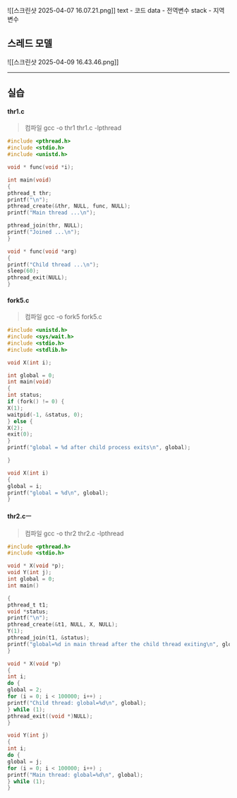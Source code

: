 ![[스크린샷 2025-04-07 16.07.21.png]]
	text - 코드
	data - 전역변수
	stack - 지역변수
## 스레드 모델
![[스크린샷 2025-04-09 16.43.46.png]]

---
## 실습 
#### thr1.c
> 컴파일 
> gcc -o thr1 thr1.c -lpthread

```c
#include <pthread.h>
#include <stdio.h>
#include <unistd.h>

void * func(void *i);

int main(void)
{
pthread_t thr;
printf("\n");
pthread_create(&thr, NULL, func, NULL);
printf("Main thread ...\n");

pthread_join(thr, NULL);
printf("Joined ...\n");
}

void * func(void *arg)
{
printf("Child thread ...\n");
sleep(60);
pthread_exit(NULL);
}
```

#### fork5.c
>컴파일 
> gcc -o fork5 fork5.c
```c
#include <unistd.h>
#include <sys/wait.h>
#include <stdio.h>
#include <stdlib.h>

void X(int i);

int global = 0;
int main(void)
{
int status;
if (fork() != 0) {
X(1);
waitpid(-1, &status, 0);
} else {
X(2);
exit(0);
}
printf("global = %d after child process exits\n", global);

}

void X(int i)
{
global = i;
printf("global = %d\n", global);
}
```

#### thr2.cㅡ
> 컴파일
> gcc -o thr2 thr2.c -lpthread
```c
#include <pthread.h>
#include <stdio.h>

void * X(void *p);
void Y(int j);
int global = 0;
int main()

{
pthread_t t1;
void *status;
printf("\n");
pthread_create(&t1, NULL, X, NULL);
Y(1);
pthread_join(t1, &status);
printf("global=%d in main thread after the child thread exiting\n", global);
}

void * X(void *p)
{
int i;
do {
global = 2;
for (i = 0; i < 100000; i++) ;
printf("Child thread: global=%d\n", global);
} while (1);
pthread_exit((void *)NULL);
}

void Y(int j)
{
int i;
do {
global = j;
for (i = 0; i < 100000; i++) ;
printf("Main thread: global=%d\n", global);
} while (1);
}
```